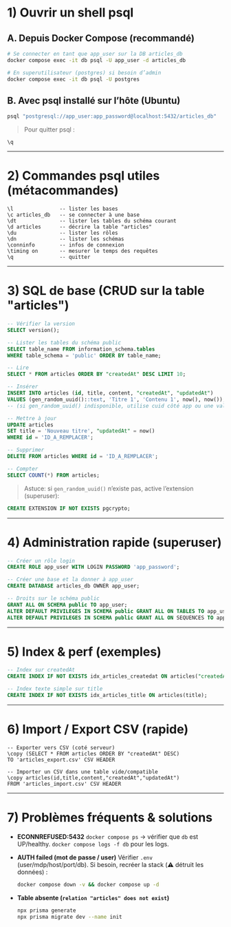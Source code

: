# 1) Ouvrir un shell psql

## A. Depuis Docker Compose (recommandé)

```bash
# Se connecter en tant que app_user sur la DB articles_db
docker compose exec -it db psql -U app_user -d articles_db
```

```bash
# En superutilisateur (postgres) si besoin d’admin
docker compose exec -it db psql -U postgres
```

## B. Avec psql installé sur l’hôte (Ubuntu)

```bash
psql "postgresql://app_user:app_password@localhost:5432/articles_db"
```

> Pour quitter psql :

```
\q
```

---

# 2) Commandes psql utiles (métacommandes)

```psql
\l               -- lister les bases
\c articles_db   -- se connecter à une base
\dt              -- lister les tables du schéma courant
\d articles      -- décrire la table "articles"
\du              -- lister les rôles
\dn              -- lister les schémas
\conninfo        -- infos de connexion
\timing on       -- mesurer le temps des requêtes
\q               -- quitter
```

---

# 3) SQL de base (CRUD sur la table "articles")

```sql
-- Vérifier la version
SELECT version();

-- Lister les tables du schéma public
SELECT table_name FROM information_schema.tables
WHERE table_schema = 'public' ORDER BY table_name;

-- Lire
SELECT * FROM articles ORDER BY "createdAt" DESC LIMIT 10;

-- Insérer
INSERT INTO articles (id, title, content, "createdAt", "updatedAt")
VALUES (gen_random_uuid()::text, 'Titre 1', 'Contenu 1', now(), now());
-- (si gen_random_uuid() indisponible, utilise cuid côté app ou une valeur fixe)

-- Mettre à jour
UPDATE articles
SET title = 'Nouveau titre', "updatedAt" = now()
WHERE id = 'ID_A_REMPLACER';

-- Supprimer
DELETE FROM articles WHERE id = 'ID_A_REMPLACER';

-- Compter
SELECT COUNT(*) FROM articles;
```

> Astuce: si `gen_random_uuid()` n’existe pas, active l’extension (superuser):

```sql
CREATE EXTENSION IF NOT EXISTS pgcrypto;
```

---

# 4) Administration rapide (superuser)

```sql
-- Créer un rôle login
CREATE ROLE app_user WITH LOGIN PASSWORD 'app_password';

-- Créer une base et la donner à app_user
CREATE DATABASE articles_db OWNER app_user;

-- Droits sur le schéma public
GRANT ALL ON SCHEMA public TO app_user;
ALTER DEFAULT PRIVILEGES IN SCHEMA public GRANT ALL ON TABLES TO app_user;
ALTER DEFAULT PRIVILEGES IN SCHEMA public GRANT ALL ON SEQUENCES TO app_user;
```

---

# 5) Index & perf (exemples)

```sql
-- Index sur createdAt
CREATE INDEX IF NOT EXISTS idx_articles_createdat ON articles("createdAt");

-- Index texte simple sur title
CREATE INDEX IF NOT EXISTS idx_articles_title ON articles(title);
```

---

# 6) Import / Export CSV (rapide)

```psql
-- Exporter vers CSV (coté serveur)
\copy (SELECT * FROM articles ORDER BY "createdAt" DESC)
TO 'articles_export.csv' CSV HEADER

-- Importer un CSV dans une table vide/compatible
\copy articles(id,title,content,"createdAt","updatedAt")
FROM 'articles_import.csv' CSV HEADER
```

---

# 7) Problèmes fréquents & solutions

* **ECONNREFUSED:5432**
  `docker compose ps` → vérifier que `db` est UP/healthy.
  `docker compose logs -f db` pour les logs.

* **AUTH failed (mot de passe / user)**
  Vérifier `.env` (user/mdp/host/port/db).
  Si besoin, recréer la stack (⚠️ détruit les données) :

  ```bash
  docker compose down -v && docker compose up -d
  ```

* **Table absente (`relation "articles" does not exist`)**

  ```bash
  npx prisma generate
  npx prisma migrate dev --name init
  ```

